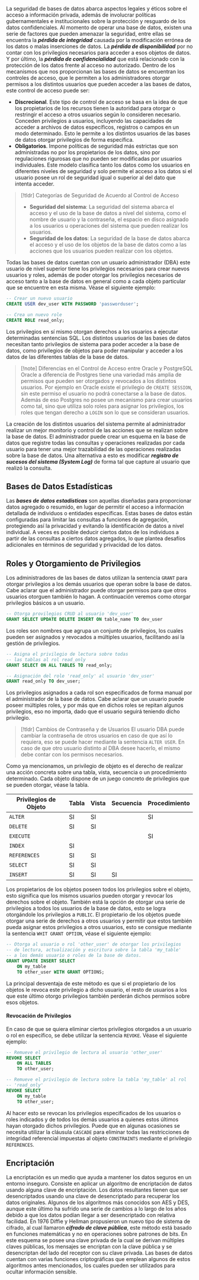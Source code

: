 La seguridad de bases de datos abarca aspectos legales y éticos sobre el acceso a información privada, además de involucrar políticas gubernamentales e institucionales sobre la protección y resguardo de los datos confidenciales.
Al momento de operar una base de datos, existen una serie de factores que pueden amenazar la seguridad, entre ellas se encuentra la ***pérdida de integridad*** causada por la modificación errónea de los datos o malas inserciones de datos. La ***pérdida de disponibilidad*** por no contar con los privilegios necesarios para acceder a esos objetos de datos. Y por último, la ***pérdida de confidencialidad*** que está relacionado con la protección de los datos frente al acceso no autorizado.
Dentro de los mecanismos que nos proporcionan las bases de datos se encuentran los controles de acceso, que le permiten a los administradores otorgar permisos a los distintos usuarios que pueden acceder a las bases de datos, este control de acceso puede ser:
- **Discrecional**. Este tipo de control de acceso se basa en la idea de que los propietarios de los recursos tienen la autoridad para otorgar o restringir el acceso a otros usuarios según lo consideren necesario. Conceden privilegios a usuarios, incluyendo las capacidades de acceder a archivos de datos específicos, registros o campos en un modo determinado. Esto le permite a los distintos usuarios de las bases de datos otorgar privilegios de forma específica.
- **Obligatorios**. Impone políticas de seguridad más estrictas que son administradas no por los propietarios de los datos, sino por regulaciones rigurosas que no pueden ser modificadas por usuarios individuales. Este modelo clasifica tanto los datos como los usuarios en diferentes niveles de seguridad y solo permite el acceso a los datos si el usuario posee un rol de seguridad igual o superior al del dato que intenta acceder.

>[!tldr] Categorías de Seguridad de Acuerdo al Control de Acceso
>- **Seguridad del sistema**: La seguridad del sistema abarca el acceso y el uso de la base de datos a nivel del sistema, como el nombre de usuario y la contraseña, el espacio en disco asignado a los usuarios u operaciones del sistema que pueden realizar los usuarios.
>- **Seguridad de los datos**: La seguridad de la base de datos abarca el acceso y el uso de los objetos de la base de datos como a las acciones que los usuarios pueden realizar con los objetos.

Todas las bases de datos cuentan con un usuario administrador (DBA) este usuario de nivel superior tiene los privilegios necesarios para crear nuevos usuarios y roles, además de poder otorgar los privilegios necesarios de acceso tanto a la base de datos en general como a cada objeto particular que se encuentre en esta misma. Véase el siguiente ejemplo:
```sql
-- Crear un nuevo usuario
CREATE USER dev_user WITH PASSWORD 'passworduser';

-- Crea un nuevo role
CREATE ROLE read_only;
```

Los privilegios en sí mismo otorgan derechos a los usuarios a ejecutar determinadas sentencias SQL. Los distintos usuarios de las bases de datos necesitan tanto privilegios de sistema para poder acceder a la base de datos, como privilegios de objetos para poder manipular y acceder a los datos de las diferentes tablas de la base de datos.
>[!note] Diferencias en el Control de Acceso entre Oracle y PostgreSQL
>Oracle a diferencia de Postgres tiene una variedad más amplia de permisos que pueden ser otorgados y revocados a los distintos usuarios. Por ejemplo en Oracle existe el privilegio de `CREATE SESSION`, sin este permiso el usuario no podrá conectarse a la base de datos. Además de eso Postgres no posee un mecanismo para crear usuarios como tal, sino que utiliza solo roles para asignar los privilegios, los roles que tengan derecho a `LOGIN` son lo que se consideran usuarios.

La creación de los distintos usuarios del sistema permite al administrador realizar un mejor monitorio y control de las acciones que se realizan sobre la base de datos. El administrador puede crear un esquema en la base de datos que registre todas las consultas y operaciones realizadas por cada usuario para tener una mejor trazabilidad de las operaciones realizadas sobre la base de datos. Una alternativa a esto es modificar ***registro de sucesos del sistema (System Log)*** de forma tal que capture al usuario que realizó la consulta.  
## Bases de Datos Estadísticas
Las ***bases de datos estadísticas*** son aquellas diseñadas para proporcionar datos agregado o resumido, en lugar de permitir el acceso a información detallada de individuos o entidades específicas.
Estas bases de datos están configuradas para limitar las consultas a funciones de agregación, protegiendo así la privacidad y evitando la identificación de datos a nivel individual. A veces es posible deducir ciertos datos de los individuos a partir de las consultas a ciertos datos agregados, lo que plantea desafíos adicionales en términos de seguridad y privacidad de los datos.
## Roles y Otorgamiento de Privilegios
Los administradores de las bases de datos utilizan la sentencia `GRANT` para otorgar privilegios a los demás usuarios que operan sobre la base de datos. Cabe aclarar que el administrador puede otorgar permisos para que otros usuarios otorguen también lo hagan. A continuación veremos como otorgar privilegios básicos a un usuario.
```sql
-- Otorga provilegios CRUD al usuario 'dev_user'
GRANT SELECT UPDATE DELETE INSERT ON table_name TO dev_user
```

Los roles son nombres que agrupa un conjunto de privilegios, los cuales pueden ser asignados y revocados a múltiples usuarios, facilitando así la gestión de privilegios.
```sql
-- Asigna el privilegio de lectura sobre todas
-- las tablas al rol read_only
GRANT SELECT ON ALL TABLES TO read_only;

-- Asignación del role 'read_only' al usuario 'dev_user'
GRANT read_only TO dev_user;
```

Los privilegios asignados a cada rol son especificados de forma manual por el administrador de la base de datos. Cabe aclarar que un usuario puede poseer múltiples roles, y por más que en dichos roles se repitan algunos privilegios, eso no importa, dado que el usuario seguirá teniendo dicho privilegio.
>[!tldr] Cambios de Contraseña y de Usuarios
>El usuario DBA puede cambiar la contraseña de otros usuarios en caso de que así lo requiera, eso se puede hacer mediante la sentencia `ALTER USER`. En caso de que otro usuario distinto al DBA desee hacerlo, el mismo debe contar con los permisos necesarios.

Como ya mencionamos, un privilegio de objeto es el derecho de realizar una acción concreta sobre una tabla, vista, secuencia o un procedimiento determinado. Cada objeto dispone de un juego concreto de privilegios que se pueden otorgar, véase la tabla.

| Privilegios de Objeto | Tabla | Vista | Secuencia | Procedimiento |
| --------------------- | ----- | ----- | --------- | ------------- |
| `ALTER`               | SI    | SI    |           | SI            |
| `DELETE`              | SI    | SI    |           |               |
| `EXECUTE`             |       |       |           | SI            |
| `INDEX`               | SI    |       |           |               |
| `REFERENCES`          | SI    | SI    |           |               |
| `SELECT`              | SI    | SI    |           |               |
| `INSERT`              | SI    | SI    | SI        |               |
Los propietarios de los objetos poseen todos los privilegios sobre el objeto, esto significa que los mismos usuarios pueden otorgar y revocar los derechos sobre el objeto. También está la opción de otorgar una serie de privilegios a todos los usuarios de la base de datos, esto se logra otorgándole los privilegios a `PUBLIC`. 
El propietario de los objetos puede otorgar una serie de derechos a otros usuarios y permitir que estos también pueda asignar estos privilegios a otros usuarios, esto se consigue mediante la sentencia `WHIT GRANT OPTION`, véase el siguiente ejemplo:
```sql
-- Otorga al usuario o rol 'other_user' de otorgar los privilegios
-- de lectura, actualización y escritura sobre la tabla 'my_table'
-- a los demás usuario o roles de la base de datos.
GRANT UPDATE INSERT SELECT 
	ON my_table 
	TO other_user WITH GRANT OPTIONS;
```

La principal desventaja de este método es que si el propietario de los objetos le revoca este privilegio a dicho usuario, el resto de usuarios a los que este último otorgo privilegios también perderán dichos permisos sobre esos objetos.
#### Revocación de Privilegios
En caso de que se quiera eliminar ciertos privilegios otorgados a un usuario o rol en específico, se debe utilizar la sentencia `REVOKE`. Véase el siguiente ejemplo:
```sql
-- Remueve el privilegio de lectura al usuario 'other_user'
REVOKE SELECT 
	ON ALL TABLES 
	TO other_user;

-- Remueve el privilegio de lectura sobre la tabla 'my_table' al rol
-- 'read_only'
REVOKE SELECT 
	ON my_table
	TO other_user;
```

Al hacer esto se revocan los privilegios especificados de los usuarios o roles indicados y de todos los demás usuarios a quienes estos últimos hayan otorgado dichos privilegios. Puede que en algunas ocasiones se necesita utilizar la cláusula `CASCADE` para eliminar todas las restricciones de integridad referencial impuestas al objeto `CONSTRAINTS` mediante el privilegio `REFERENCES`.
## Encriptación
La encriptación es un medio que ayuda a mantener los datos seguros en un entorno inseguro. Consiste en aplicar un algoritmo de encriptación de datos usando alguna clave de encriptación. Los datos resultantes tienen que ser desencriptados usando una clave de desencriptado para recuperar los datos originales. Algunos de los algoritmos más conocidos son AES y DES, aunque este último ha sufrido una serie de cambios a lo largo de los años debido a que los datos podían llegar a ser desencriptado con relativa facilidad.
En 1976 Diffie y Hellman propusieron un nuevo tipo de sistema de cifrado, al cual llamaron ***cifrado de clave pública***, este método está basado en funciones matemáticas y no en operaciones sobre patrones de bits. En este esquema se posee una clave privada de la cual se derivan múltiples claves públicas, los mensajes se encriptan con la clave pública y se desencriptan del lado del receptor con su clave privada.
Las bases de datos cuentan con varias funciones criptográficas que emplean algunos de estos algoritmos antes mencionados, los cuales pueden ser utilizados para ocultar información sensible.